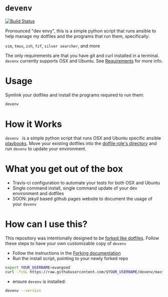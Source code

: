 # `devenv`

[![Build Status](https://travis-ci.org/evangoad/devie.svg?branch=master)](https://travis-ci.org/evangoad/devie)

Pronounced "dev envy", this is a simple python script that runs ansible to help
manage my dotfiles and the programs that run them, specifically:

`vim`, `tmux`, `zsh`, `fzf`, `silver searcher`, and more

The only requirements are that you have git and curl installed in a terminal.
`devenv` currently supports OSX and Ubuntu. See [Requirements](REQUIREMENTS.md)
for more info.

# Usage

Symlink your dotfiles and install the programs required to run them:

```bash
devenv
```

# How it Works

`devenv ` is a simple python script that runs OSX and Ubuntu specific ansible
[playbooks](playbooks/). Move your existing dotfiles into the [dotfile role's
directory](playbooks/roles/dotfiles/files) and run `devenv` to update your
environment.

# What you get out of the box

- Travis-ci configuration to automate your tests for both OSX and Ubuntu
- Single command install, single command update of your dev environment and
  dotfiles
- SOON: jekyll based github pages website to document the usage of your `devenv`

# How can I use this?

This repository was intentionally designed to be [forked like
dotfiles](http://zachholman.com/2010/08/dotfiles-are-meant-to-be-forked/).
Follow these steps to have your own customizable copy of `devenv`

- Follow the instructions in the [Forking documentation](FORKING.md)
- Run the install script, pointing to your newly forked repo

```bash
export YOUR_USERNAME=evangoad
curl -fsSL https://raw.githubusercontent.com/$YOUR_USERNAME/devenv/master/install.sh | bash
```

- ensure `devenv` is installed:

```bash
devenv --version
```

